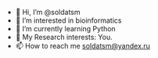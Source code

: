 - 👋 Hi, I’m @soldatsm
- 👀 I’m interested in bioinformatics
- 🌱 I’m currently learning Python
- 🔬 My Research interests: You.
- 📫 How to reach me soldatsm@yandex.ru

<!---
soldatsm/soldatsm is a ✨ special ✨ repository because its `README.md` (this file) appears on your GitHub profile.
You can click the Preview link to take a look at your changes.
--->
